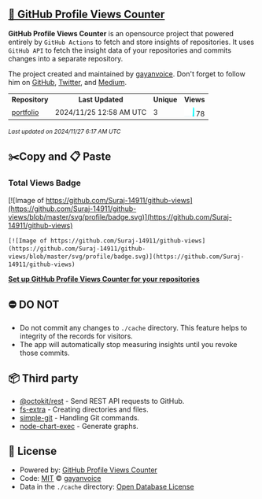 ## [🚀 GitHub Profile Views Counter](https://github.com/gayanvoice/github-profile-views-counter)
**GitHub Profile Views Counter** is an opensource project that powered entirely by  `GitHub Actions` to fetch and store insights of repositories.
It uses `GitHub API` to fetch the insight data of your repositories and commits changes into a separate repository.

The project created and maintained by [gayanvoice](https://github.com/gayanvoice). Don't forget to follow him on [GitHub](https://github.com/gayanvoice), [Twitter](https://twitter.com/gayanvoice), and [Medium](https://gayanvoice.medium.com/).

<table>
	<tr>
		<th>
			Repository
		</th>
		<th>
			Last Updated
		</th>
		<th>
			Unique
		</th>
		<th>
			Views
		</th>
	</tr>
	<tr>
		<td>
			<a href="https://github.com/Suraj-14911/github-views/tree/master/readme/877889261/year.md">
				portfolio
			</a>
		</td>
		<td>
			2024/11/25 12:58 AM UTC
		</td>
		<td>
			3
		</td>
		<td>
			<img alt="Response time graph" src="https://github.com/Suraj-14911/github-views/raw/master/graph/877889261/small/year.png" height="20"> 78
		</td>
	</tr>
</table>

<small><i>Last updated on 2024/11/27 6:17 AM UTC</i></small>

## ✂️Copy and 📋 Paste
### Total Views Badge
[![Image of https://github.com/Suraj-14911/github-views](https://github.com/Suraj-14911/github-views/blob/master/svg/profile/badge.svg)](https://github.com/Suraj-14911/github-views)

```readme
[![Image of https://github.com/Suraj-14911/github-views](https://github.com/Suraj-14911/github-views/blob/master/svg/profile/badge.svg)](https://github.com/Suraj-14911/github-views)
```
[**Set up GitHub Profile Views Counter for your repositories**](https://github.com/gayanvoice/github-profile-views-counter)
## ⛔ DO NOT
- Do not commit any changes to `./cache` directory. This feature helps to integrity of the records for visitors.
- The app will automatically stop measuring insights until you revoke those commits.
## 📦 Third party

- [@octokit/rest](https://www.npmjs.com/package/@octokit/rest) - Send REST API requests to GitHub.
- [fs-extra](https://www.npmjs.com/package/fs-extra) - Creating directories and files.
- [simple-git](https://www.npmjs.com/package/simple-git) - Handling Git commands.
- [node-chart-exec](https://www.npmjs.com/package/node-chart-exec) - Generate graphs.
## 📄 License
- Powered by: [GitHub Profile Views Counter](https://github.com/gayanvoice/github-profile-views-counter)
- Code: [MIT](./LICENSE) © [gayanvoice](https://github.com/gayanvoice)
- Data in the `./cache` directory: [Open Database License](https://opendatacommons.org/licenses/odbl/1-0/)